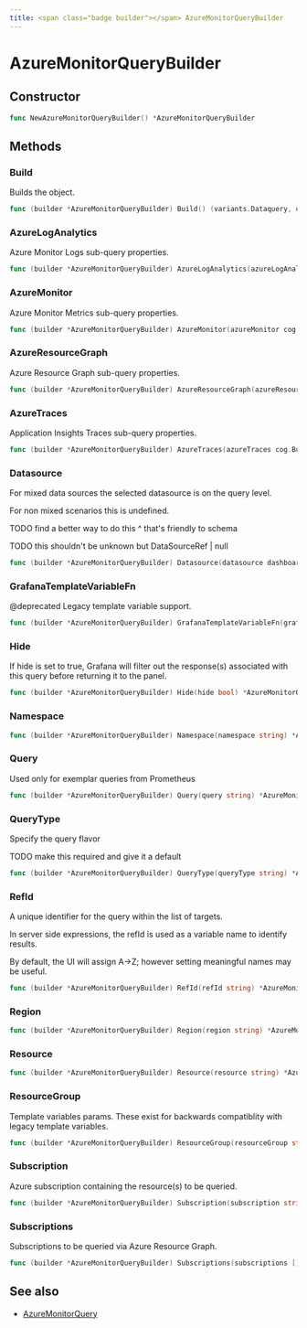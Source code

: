 ```yaml
---
title: <span class="badge builder"></span> AzureMonitorQueryBuilder
---
```

# <span class="badge builder"></span> AzureMonitorQueryBuilder

## Constructor

```go
func NewAzureMonitorQueryBuilder() *AzureMonitorQueryBuilder
```
## Methods

### <span class="badge object-method"></span> Build

Builds the object.

```go
func (builder *AzureMonitorQueryBuilder) Build() (variants.Dataquery, error)
```

### <span class="badge object-method"></span> AzureLogAnalytics

Azure Monitor Logs sub-query properties.

```go
func (builder *AzureMonitorQueryBuilder) AzureLogAnalytics(azureLogAnalytics cog.Builder[azuremonitor.AzureLogsQuery]) *AzureMonitorQueryBuilder
```

### <span class="badge object-method"></span> AzureMonitor

Azure Monitor Metrics sub-query properties.

```go
func (builder *AzureMonitorQueryBuilder) AzureMonitor(azureMonitor cog.Builder[azuremonitor.AzureMetricQuery]) *AzureMonitorQueryBuilder
```

### <span class="badge object-method"></span> AzureResourceGraph

Azure Resource Graph sub-query properties.

```go
func (builder *AzureMonitorQueryBuilder) AzureResourceGraph(azureResourceGraph cog.Builder[azuremonitor.AzureResourceGraphQuery]) *AzureMonitorQueryBuilder
```

### <span class="badge object-method"></span> AzureTraces

Application Insights Traces sub-query properties.

```go
func (builder *AzureMonitorQueryBuilder) AzureTraces(azureTraces cog.Builder[azuremonitor.AzureTracesQuery]) *AzureMonitorQueryBuilder
```

### <span class="badge object-method"></span> Datasource

For mixed data sources the selected datasource is on the query level.

For non mixed scenarios this is undefined.

TODO find a better way to do this ^ that's friendly to schema

TODO this shouldn't be unknown but DataSourceRef | null

```go
func (builder *AzureMonitorQueryBuilder) Datasource(datasource dashboard.DataSourceRef) *AzureMonitorQueryBuilder
```

### <span class="badge object-method"></span> GrafanaTemplateVariableFn

@deprecated Legacy template variable support.

```go
func (builder *AzureMonitorQueryBuilder) GrafanaTemplateVariableFn(grafanaTemplateVariableFn azuremonitor.GrafanaTemplateVariableQuery) *AzureMonitorQueryBuilder
```

### <span class="badge object-method"></span> Hide

If hide is set to true, Grafana will filter out the response(s) associated with this query before returning it to the panel.

```go
func (builder *AzureMonitorQueryBuilder) Hide(hide bool) *AzureMonitorQueryBuilder
```

### <span class="badge object-method"></span> Namespace

```go
func (builder *AzureMonitorQueryBuilder) Namespace(namespace string) *AzureMonitorQueryBuilder
```

### <span class="badge object-method"></span> Query

Used only for exemplar queries from Prometheus

```go
func (builder *AzureMonitorQueryBuilder) Query(query string) *AzureMonitorQueryBuilder
```

### <span class="badge object-method"></span> QueryType

Specify the query flavor

TODO make this required and give it a default

```go
func (builder *AzureMonitorQueryBuilder) QueryType(queryType string) *AzureMonitorQueryBuilder
```

### <span class="badge object-method"></span> RefId

A unique identifier for the query within the list of targets.

In server side expressions, the refId is used as a variable name to identify results.

By default, the UI will assign A->Z; however setting meaningful names may be useful.

```go
func (builder *AzureMonitorQueryBuilder) RefId(refId string) *AzureMonitorQueryBuilder
```

### <span class="badge object-method"></span> Region

```go
func (builder *AzureMonitorQueryBuilder) Region(region string) *AzureMonitorQueryBuilder
```

### <span class="badge object-method"></span> Resource

```go
func (builder *AzureMonitorQueryBuilder) Resource(resource string) *AzureMonitorQueryBuilder
```

### <span class="badge object-method"></span> ResourceGroup

Template variables params. These exist for backwards compatiblity with legacy template variables.

```go
func (builder *AzureMonitorQueryBuilder) ResourceGroup(resourceGroup string) *AzureMonitorQueryBuilder
```

### <span class="badge object-method"></span> Subscription

Azure subscription containing the resource(s) to be queried.

```go
func (builder *AzureMonitorQueryBuilder) Subscription(subscription string) *AzureMonitorQueryBuilder
```

### <span class="badge object-method"></span> Subscriptions

Subscriptions to be queried via Azure Resource Graph.

```go
func (builder *AzureMonitorQueryBuilder) Subscriptions(subscriptions []string) *AzureMonitorQueryBuilder
```

## See also

 * <span class="badge object-type-struct"></span> [AzureMonitorQuery](./object-AzureMonitorQuery.md)
